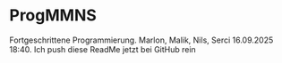 # ProgMMNS
Fortgeschrittene Programmierung. Marlon, Malik, Nils, Serci
16.09.2025 18:40. Ich push diese ReadMe jetzt bei GitHub rein